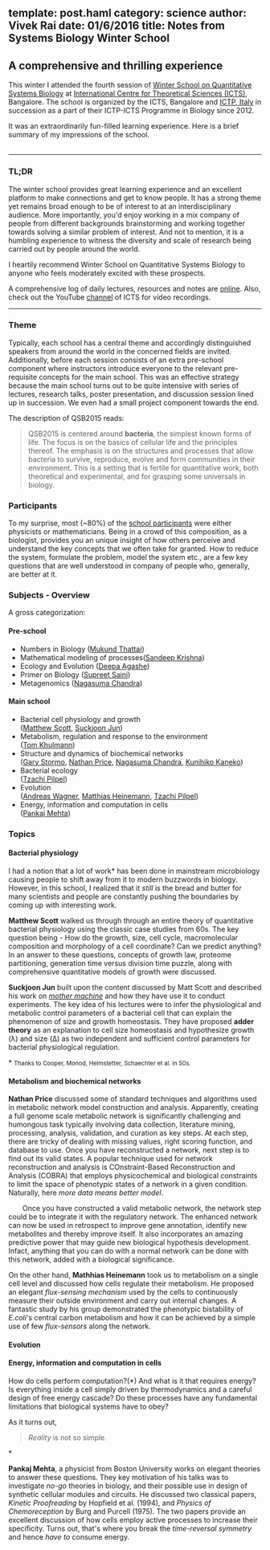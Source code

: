 template: post.haml
category: science
author: Vivek Rai
date: 01/6/2016
title: Notes from Systems Biology Winter School
---
A comprehensive and thrilling experience
---

This winter I attended the fourth session of [Winter School on Quantitative
Systems Biology](https://www.icts.res.in/program/current/details/361/) at [International Centre for Theoretical Sciences (ICTS)](https://icts.res.in),
Bangalore. The school is organized by the ICTS, Bangalore and [ICTP,
Italy](https://www.ictp.it) in
succession as a part of their ICTP-ICTS Programme in Biology since 2012.

It was an extraordinarily fun-filled learning experience. Here is a brief
summary of my impressions of the school.
<br>
<br>

-----

### TL;DR

The winter school provides great learning experience and an excellent platform
to make connections and get to know people. It has a strong theme yet remains
broad enough to be of interest to at an interdisciplinary audience. More
importantly, you'd enjoy working in a mix company of people from different
backgrounds brainstorming and working together towards solving a similar problem
of interest. And not to mention, it is a humbling experience to witness the
diversity and scale of research being carried out by people around the world.

I heartily recommend Winter School on Quantitative Systems Biology to anyone who
feels moderately excited with these prospects.

A comprehensive log of daily lectures, resources and notes are
[online](https://github.com/vivekiitkgp/qsb-school-diary.git). Also, check out
the YouTube [channel]() of ICTS for video recordings.

------

### Theme

Typically, each school has a central theme and accordingly distinguished
speakers from around the world in the concerned fields are invited.
Additionally, before each session consists of an extra pre-school component
where instructors introduce everyone to the relevant pre-requisite concepts for
the main school. This was an effective strategy because the main school turns
out to be quite intensive with series of lectures, research talks, poster
presentation, and discussion session lined up in succession. We even had a small
project component towards the end.

The description of QSB2015 reads:

> QSB2015 is centered around **bacteria**, the simplest known forms of life. The
> focus is on the basics of cellular life and the principles thereof. The
> emphasis is on the structures and processes that allow bacteria to survive,
> reproduce, evolve and form communities in their environment. This is a setting
> that is fertile for quantitative work, both theoretical and experimental, and
> for grasping some universals in biology.

### Participants

To my surprise, most (~80%) of the [school participants]() were either physicists or
mathematicians. Being in a crowd of this composition, as a biologist, provides
you an unique insight of how others perceive and understand the key concepts
that we often take for granted. How to reduce the system, formulate the problem,
model the system etc., are a few key questions that are well understood in
company of people who, generally, are better at it.

### Subjects - Overview

A gross categorization:

#### Pre-school

* Numbers in Biology                ([Mukund Thattai]())
* Mathematical modeling of processes([Sandeep Krishna]())
* Ecology and Evolution             ([Deepa Agashe]())
* Primer on Biology                 ([Supreet Saini]())
* Metagenomics                      ([Nagasuma Chandra]())

#### Main school
* Bacterial cell physiology and growth <br> ([Matthew Scott](), [Suckjoon Jun]())
* Metabolism, regulation and response to the environment <br> ([Tom Khulmann]())
* Structure and dynamics of biochemical networks <br>
([Gary Stormo](https://en.wikipedia.org/wiki/Gary_Stormo), [Nathan Price](), [Nagasuma Chandra](), [Kunihiko Kaneko](http://chaos.c.u-tokyo.ac.jp/))
* Bacterial ecology <br> ([Tzachi Pilpel]())
* Evolution <br> ([Andreas Wagner](http://www.ieu.uzh.ch/wagner/), [Matthias
Heinemann](), [Tzachi Pilpel]())
* Energy, information and computation in cells <br> ([Pankaj Mehta]())

### Topics

#### Bacterial physiology

I had a notion that a lot of work\* has been done in mainstream microbiology
causing people to shift away from it to modern buzzwords in biology. However, in
this school, I realized that it *still* is the bread and butter for many
scientists and people are constantly pushing the boundaries by coming up with
interesting work.

**Matthew Scott** walked us through through an entire theory of quantitative
bacterial physiology using the classic case studies from 60s. The key question
being - How do the growth, size, cell cycle, macromolecular composition and
morphology of a cell coordinate? Can we predict anything? In an answer to these
questions, concepts of growth law, proteome partitioning, generation time versus
division time puzzle, along with comprehensive quantitative models of growth
were discussed.

**Suckjoon Jun** built upon the content discussed by Matt Scott and described his
work on [*mother machine*](http://jun.ucsd.edu/mother_machine.php) and how they have use it to conduct experiments. The
key idea of his lectures were to infer the physiological and metabolic control
parameters of a bacterial cell that can explain the phenomenon of size and
growth homeostasis. They have proposed **adder theory** as an explanation to
cell size homeostasis and hypothesize growth (λ) and size (Δ) as two independent
and sufficient control parameters for bacterial physiological regulation.

\* <small> Thanks to Cooper, Monod, Helmstetter, Schaechter et al. in 50s. </small>

#### Metabolism and biochemical networks

**Nathan Price** discussed some of standard techniques and algorithms used in
metabolic network model construction and analysis. Apparently, creating a full
genome scale metabolic network is significantly challenging and humongous task
typically involving data collection, literature mining, processing, analysis,
validation, and curation as key steps. At each step, there are tricky of dealing
with missing values, right scoring function, and database to use. Once you have
reconstructed a network, next step is to find out its valid states. A popular
technique used for network reconstruction and analysis is COnstraint-Based
Reconstruction and Analysis (COBRA) that employs physicochemical and biological
constraints to limit the space of phenotypic states of a network in a given
condition. Naturally, here *more data means better model*.

&ensp;&ensp;&ensp;&ensp;Once you have constructed a valid metabolic network, the
network step could be to integrate it with the regulatory network. The enhanced
network can now be used in retrospect to improve gene annotation, identify new
metabolites and thereby improve itself. It also incorporates an amazing
predictive power that may guide new biological hypothesis development. Infact,
anything that you can do with a normal network can be done with this network,
added with a biological significance.

On the other hand, **Mathhias Heinemann** took us to metabolism on a single cell
level and discussed how cells regulate their metabolism. He proposed an elegant
*flux-sensing mechanism* used by the cells to continuously measure their outside
environment and carry out internal changes. A fantastic study by his group
demonstrated the phenotypic bistability of *E.coli*'s central carbon metabolism
and how it can be achieved by a simple use of few *flux-sensors* along the
network.

#### Evolution


#### Energy, information and computation in cells

How do cells perform computation?(*) And what is it that requires energy? Is
everything inside a cell simply driven by thermodynamics and a careful design of
free energy cascade? Do these processes have any fundamental limitations that
biological systems have to obey?&ensp;&ensp;&ensp;&ensp;

As it turns out, 
> *Reality* is not so simple.

\* <small> </small> 

**Pankaj Mehta**, a physicist from Boston University works on elegant theories
to answer these questions. They key motivation of his talks was to investigate
*no-go* theories in biology, and their possible use in design of synthetic
cellular modules and circuits. He discussed two classical papers, *Kinetic
Proofreading* by Hopfield et al. (1994), and *Physics of Chemoreception* by Burg and
Purcell (1975). The two papers provide an excellent discussion of how cells employ
active processes to increase their specificity. Turns out, that's where you
break the *time-reversal symmetry* and hence *have to* consume energy.
